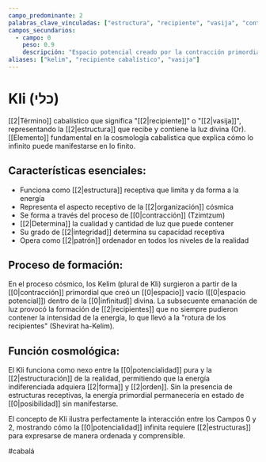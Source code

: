 ```yaml
---
campo_predominante: 2
palabras_clave_vinculadas: ["estructura", "recipiente", "vasija", "contención"]
campos_secundarios:
  - campo: 0
    peso: 0.9
    descripción: "Espacio potencial creado por la contracción primordial"
aliases: ["kelim", "recipiente cabalístico", "vasija"]
---
```

# Kli (כלי)

[[2|Término]] cabalístico que significa "[[2|recipiente]]" o "[[2|vasija]]", representando la [[2|estructura]] que recibe y contiene la luz divina (Or). [[Elemento]] fundamental en la cosmología cabalística que explica cómo lo infinito puede manifestarse en lo finito.

## Características esenciales:

- Funciona como [[2|estructura]] receptiva que limita y da forma a la energía
- Representa el aspecto receptivo de la [[2|organización]] cósmica
- Se forma a través del proceso de [[0|contracción]] (Tzimtzum)
- [[2|Determina]] la cualidad y cantidad de luz que puede contener 
- Su grado de [[2|integridad]] determina su capacidad receptiva
- Opera como [[2|patrón]] ordenador en todos los niveles de la realidad

## Proceso de formación:

En el proceso cósmico, los Kelim (plural de Kli) surgieron a partir de la [[0|contracción]] primordial que creó un [[0|espacio]] vacío ([[0|espacio potencial]]) dentro de la [[0|infinitud]] divina. La subsecuente emanación de luz provocó la formación de [[2|recipientes]] que no siempre pudieron contener la intensidad de la energía, lo que llevó a la "rotura de los recipientes" (Shevirat ha-Kelim).

## Función cosmológica:

El Kli funciona como nexo entre la [[0|potencialidad]] pura y la [[2|estructuración]] de la realidad, permitiendo que la energía indiferenciada adquiera [[2|forma]] y [[2|orden]]. Sin la presencia de estructuras receptivas, la energía primordial permanecería en estado de [[0|posibilidad]] sin manifestarse.

El concepto de Kli ilustra perfectamente la interacción entre los Campos 0 y 2, mostrando cómo la [[0|potencialidad]] infinita requiere [[2|estructuras]] para expresarse de manera ordenada y comprensible.

#cabalá
